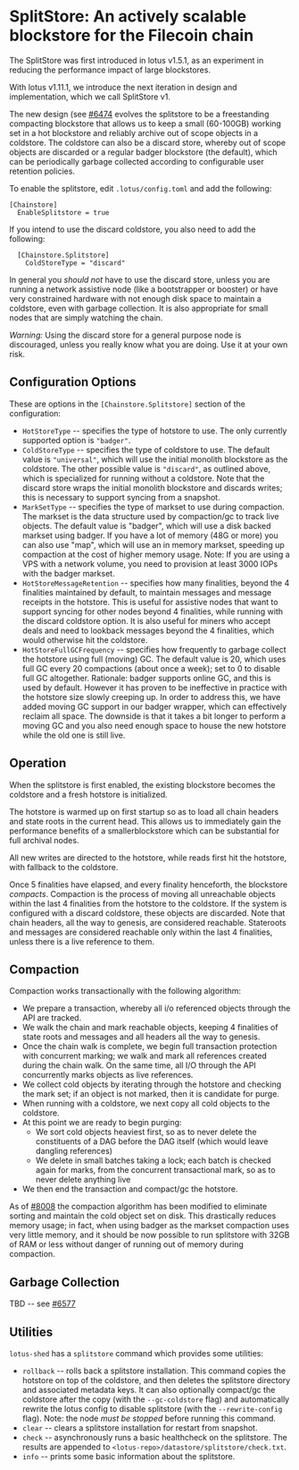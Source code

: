 # SplitStore: An actively scalable blockstore for the Filecoin chain

The SplitStore was first introduced in lotus v1.5.1, as an experiment
in reducing the performance impact of large blockstores.

With lotus v1.11.1, we introduce the next iteration in design and
implementation, which we call SplitStore v1.

The new design (see [#6474](https://github.com/filecoin-project/lotus/pull/6474)
evolves the splitstore to be a freestanding compacting blockstore that
allows us to keep a small (60-100GB) working set in a hot blockstore
and reliably archive out of scope objects in a coldstore.  The
coldstore can also be a discard store, whereby out of scope objects
are discarded or a regular badger blockstore (the default), which can
be periodically garbage collected according to configurable user
retention policies.

To enable the splitstore, edit `.lotus/config.toml` and add the following:
```
[Chainstore]
  EnableSplitstore = true
```

If you intend to use the discard coldstore, you also need to add the following:
```
  [Chainstore.Splitstore]
    ColdStoreType = "discard"
```
In general you _should not_ have to use the discard store, unless you
are running a network assistive node (like a bootstrapper or booster)
or have very constrained hardware with not enough disk space to
maintain a coldstore, even with garbage collection. It is also appropriate
for small nodes that are simply watching the chain.

*Warning:* Using the discard store for a general purpose node is discouraged, unless
you really know what you are doing. Use it at your own risk.

## Configuration Options

These are options in the `[Chainstore.Splitstore]` section of the configuration:

- `HotStoreType` -- specifies the type of hotstore to use.
  The only currently supported option is `"badger"`.
- `ColdStoreType` -- specifies the type of coldstore to use.
  The default value is `"universal"`, which will use the initial monolith blockstore
  as the coldstore.
  The other possible value is `"discard"`, as outlined above, which is specialized for
  running without a coldstore. Note that the discard store wraps the initial monolith
  blockstore and discards writes; this is necessary to support syncing from a snapshot.
- `MarkSetType` -- specifies the type of markset to use during compaction.
  The markset is the data structure used by compaction/gc to track live objects.
  The default value is "badger", which will use a disk backed markset using badger.
  If you have a lot of memory (48G or more) you can also use "map", which will use
  an in memory markset, speeding up compaction at the cost of higher memory usage.
  Note: If you are using a VPS with a network volume, you need to provision at least
  3000 IOPs with the badger markset.
- `HotStoreMessageRetention` -- specifies how many finalities, beyond the 4
  finalities maintained by default, to maintain messages and message receipts in the
  hotstore. This is useful for assistive nodes that want to support syncing for other
  nodes beyond 4 finalities, while running with the discard coldstore option.
  It is also useful for miners who accept deals and need to lookback messages beyond
  the 4 finalities, which would otherwise hit the coldstore.
- `HotStoreFullGCFrequency` -- specifies how frequently to garbage collect the hotstore
  using full (moving) GC.
  The default value is 20, which uses full GC every 20 compactions (about once a week);
  set to 0 to disable full GC altogether.
  Rationale: badger supports online GC, and this is used by default. However it has proven to
  be ineffective in practice with the hotstore size slowly creeping up. In order to address this,
  we have added moving GC support in our badger wrapper, which can effectively reclaim all space.
  The downside is that it takes a bit longer to perform a moving GC and you also need enough
  space to house the new hotstore while the old one is still live.


## Operation

When the splitstore is first enabled, the existing blockstore becomes
the coldstore and a fresh hotstore is initialized.

The hotstore is warmed up on first startup so as to load all chain
headers and state roots in the current head.  This allows us to
immediately gain the performance benefits of a smallerblockstore which
can be substantial for full archival nodes.

All new writes are directed to the hotstore, while reads first hit the
hotstore, with fallback to the coldstore.

Once 5 finalities have elapsed, and every finality henceforth, the
blockstore _compacts_.  Compaction is the process of moving all
unreachable objects within the last 4 finalities from the hotstore to
the coldstore. If the system is configured with a discard coldstore,
these objects are discarded. Note that chain headers, all the way to
genesis, are considered reachable. Stateroots and messages are
considered reachable only within the last 4 finalities, unless there
is a live reference to them.

## Compaction

Compaction works transactionally with the following algorithm:
- We prepare a transaction, whereby all i/o referenced objects through the API are tracked.
- We walk the chain and mark reachable objects, keeping 4 finalities of state roots and messages and all headers all the way to genesis.
- Once the chain walk is complete, we begin full transaction protection with concurrent marking; we walk and mark all references created during the chain walk. On the same time, all I/O through the API concurrently marks objects as live references.
- We collect cold objects by iterating through the hotstore and checking the mark set; if an object is not marked, then it is candidate for purge.
- When running with a coldstore, we next copy all cold objects to the coldstore.
- At this point we are ready to begin purging:
  - We sort cold objects heaviest first, so as to never delete the constituents of a DAG before the DAG itself (which would leave dangling references)
  - We delete in small batches taking a lock; each batch is checked again for marks, from the concurrent transactional mark, so as to never delete anything live
- We then end the transaction and compact/gc the hotstore.

As of [#8008](https://github.com/filecoin-project/lotus/pull/8008) the compaction algorithm has been
modified to eliminate sorting and maintain the cold object set on disk. This drastically reduces
memory usage; in fact, when using badger as the markset compaction uses very little memory, and
it should be now possible to run splitstore with 32GB of RAM or less without danger of running out of
memory during compaction.

## Garbage Collection

TBD -- see [#6577](https://github.com/filecoin-project/lotus/issues/6577)

## Utilities

`lotus-shed` has a `splitstore` command which provides some utilities:

- `rollback` -- rolls back a splitstore installation.
  This command copies the hotstore on top of the coldstore, and then deletes the splitstore
  directory and associated metadata keys.
  It can also optionally compact/gc the coldstore after the copy (with the `--gc-coldstore` flag)
  and automatically rewrite the lotus config to disable splitstore (with the `--rewrite-config` flag).
  Note: the node *must be stopped* before running this command.
- `clear` -- clears a splitstore installation for restart from snapshot.
- `check` -- asynchronously runs a basic healthcheck on the splitstore.
  The results are appended to `<lotus-repo>/datastore/splitstore/check.txt`.
- `info` -- prints some basic information about the splitstore.
